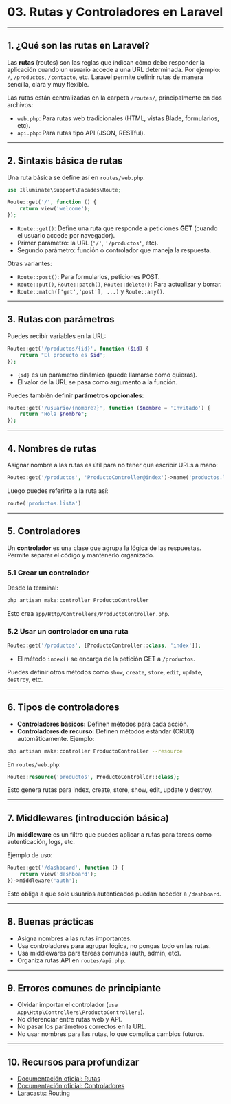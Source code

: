 # 03. Rutas y Controladores en Laravel

---

## 1. ¿Qué son las rutas en Laravel?

Las **rutas** (routes) son las reglas que indican cómo debe responder la aplicación cuando un usuario accede a una URL determinada. Por ejemplo: `/`, `/productos`, `/contacto`, etc. Laravel permite definir rutas de manera sencilla, clara y muy flexible.

Las rutas están centralizadas en la carpeta `/routes/`, principalmente en dos archivos:

* `web.php`: Para rutas web tradicionales (HTML, vistas Blade, formularios, etc).
* `api.php`: Para rutas tipo API (JSON, RESTful).

---

## 2. Sintaxis básica de rutas

Una ruta básica se define así en `routes/web.php`:

```php
use Illuminate\Support\Facades\Route;

Route::get('/', function () {
    return view('welcome');
});
```

* `Route::get()`: Define una ruta que responde a peticiones **GET** (cuando el usuario accede por navegador).
* Primer parámetro: la URL (`'/'`, `'/productos'`, etc).
* Segundo parámetro: función o controlador que maneja la respuesta.

Otras variantes:

* `Route::post()`: Para formularios, peticiones POST.
* `Route::put()`, `Route::patch()`, `Route::delete()`: Para actualizar y borrar.
* `Route::match(['get','post'], ...)` y `Route::any()`.

---

## 3. Rutas con parámetros

Puedes recibir variables en la URL:

```php
Route::get('/productos/{id}', function ($id) {
    return "El producto es $id";
});
```

* `{id}` es un parámetro dinámico (puede llamarse como quieras).
* El valor de la URL se pasa como argumento a la función.

Puedes también definir **parámetros opcionales**:

```php
Route::get('/usuario/{nombre?}', function ($nombre = 'Invitado') {
    return "Hola $nombre";
});
```

---

## 4. Nombres de rutas

Asignar nombre a las rutas es útil para no tener que escribir URLs a mano:

```php
Route::get('/productos', 'ProductoController@index')->name('productos.lista');
```

Luego puedes referirte a la ruta así:

```php
route('productos.lista')
```

---

## 5. Controladores

Un **controlador** es una clase que agrupa la lógica de las respuestas. Permite separar el código y mantenerlo organizado.

### 5.1 Crear un controlador

Desde la terminal:

```bash
php artisan make:controller ProductoController
```

Esto crea `app/Http/Controllers/ProductoController.php`.

### 5.2 Usar un controlador en una ruta

```php
Route::get('/productos', [ProductoController::class, 'index']);
```

* El método `index()` se encarga de la petición GET a `/productos`.

Puedes definir otros métodos como `show`, `create`, `store`, `edit`, `update`, `destroy`, etc.

---

## 6. Tipos de controladores

* **Controladores básicos:** Definen métodos para cada acción.
* **Controladores de recurso:** Definen métodos estándar (CRUD) automáticamente. Ejemplo:

```bash
php artisan make:controller ProductoController --resource
```

En `routes/web.php`:

```php
Route::resource('productos', ProductoController::class);
```

Esto genera rutas para index, create, store, show, edit, update y destroy.

---

## 7. Middlewares (introducción básica)

Un **middleware** es un filtro que puedes aplicar a rutas para tareas como autenticación, logs, etc.

Ejemplo de uso:

```php
Route::get('/dashboard', function () {
    return view('dashboard');
})->middleware('auth');
```

Esto obliga a que solo usuarios autenticados puedan acceder a `/dashboard`.

---

## 8. Buenas prácticas

* Asigna nombres a las rutas importantes.
* Usa controladores para agrupar lógica, no pongas todo en las rutas.
* Usa middlewares para tareas comunes (auth, admin, etc).
* Organiza rutas API en `routes/api.php`.

---

## 9. Errores comunes de principiante

* Olvidar importar el controlador (`use App\Http\Controllers\ProductoController;`).
* No diferenciar entre rutas web y API.
* No pasar los parámetros correctos en la URL.
* No usar nombres para las rutas, lo que complica cambios futuros.

---

## 10. Recursos para profundizar

* [Documentación oficial: Rutas](https://laravel.com/docs/routing)
* [Documentación oficial: Controladores](https://laravel.com/docs/controllers)
* [Laracasts: Routing](https://laracasts.com/series/laravel-8-from-scratch/episodes/8)